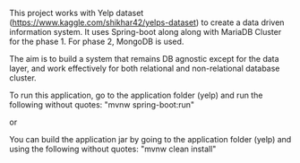 This project works with Yelp dataset (https://www.kaggle.com/shikhar42/yelps-dataset) to create a data driven information system.
It uses Spring-boot along along with MariaDB Cluster for the phase 1.
For phase 2, MongoDB is used.

The aim is to build a system that remains DB agnostic except for the data layer, and work effectively for both relational and non-relational database cluster.


To run this application, go to the application folder (yelp) and run the following without quotes:
"mvnw spring-boot:run"

or

You can build the application jar by going to the application folder (yelp) and using the following without quotes:
"mvnw clean install"